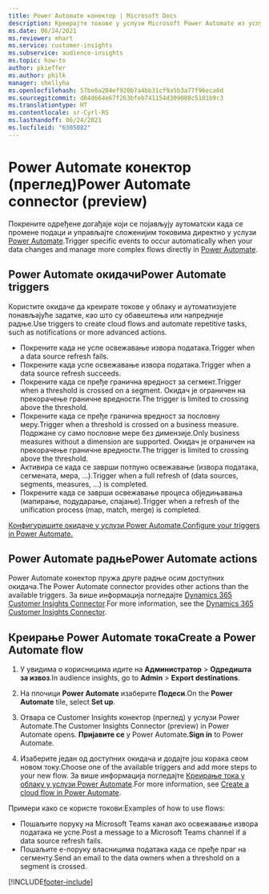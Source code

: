 ```yaml
---
title: Power Automate конектор | Microsoft Docs
description: Креирајте токове у услузи Microsoft Power Automate из услуге Dynamics 365 Customer Insights.
ms.date: 06/24/2021
ms.reviewer: mhart
ms.service: customer-insights
ms.subservice: audience-insights
ms.topic: how-to
author: pkieffer
ms.author: philk
manager: shellyha
ms.openlocfilehash: 57be0a204ef920b7a4bb31cf9a5b3a77f96eca0d
ms.sourcegitcommit: d84d664e67f263bfeb741154d309088c5101b9c3
ms.translationtype: HT
ms.contentlocale: sr-Cyrl-RS
ms.lasthandoff: 06/24/2021
ms.locfileid: "6305082"
---
```

# <a name="power-automate-connector-preview"></a><span data-ttu-id="ee087-103">Power Automate конектор (преглед)</span><span class="sxs-lookup"><span data-stu-id="ee087-103">Power Automate connector (preview)</span></span>

<span data-ttu-id="ee087-104">Покрените одређене догађаје који се појављују аутоматски када се промене подаци и управљајте сложенијим токовима директно у услузи [Power Automate](https://flow.microsoft.com/).</span><span class="sxs-lookup"><span data-stu-id="ee087-104">Trigger specific events to occur automatically when your data changes and manage more complex flows directly in [Power Automate](https://flow.microsoft.com/).</span></span>

## <a name="power-automate-triggers"></a><span data-ttu-id="ee087-105">Power Automate окидачи</span><span class="sxs-lookup"><span data-stu-id="ee087-105">Power Automate triggers</span></span>

<span data-ttu-id="ee087-106">Користите окидаче да креирате токове у облаку и аутоматизујете понављајуће задатке, као што су обавештења или напредније радње.</span><span class="sxs-lookup"><span data-stu-id="ee087-106">Use triggers to create cloud flows and automate repetitive tasks, such as notifications or more advanced actions.</span></span> 

- <span data-ttu-id="ee087-107">Покрените када не успе освежавање извора података.</span><span class="sxs-lookup"><span data-stu-id="ee087-107">Trigger when a data source refresh fails.</span></span> 
- <span data-ttu-id="ee087-108">Покрените када успе освежавање извора података.</span><span class="sxs-lookup"><span data-stu-id="ee087-108">Trigger when a data source refresh succeeds.</span></span>
- <span data-ttu-id="ee087-109">Покрените када се пређе гранична вредност за сегмент.</span><span class="sxs-lookup"><span data-stu-id="ee087-109">Trigger when a threshold is crossed on a segment.</span></span> <span data-ttu-id="ee087-110">Окидач је ограничен на прекорачење граничне вредности.</span><span class="sxs-lookup"><span data-stu-id="ee087-110">The trigger is limited to crossing above the threshold.</span></span>
- <span data-ttu-id="ee087-111">Покрените када се пређе гранична вредност за пословну меру.</span><span class="sxs-lookup"><span data-stu-id="ee087-111">Trigger when a threshold is crossed on a business measure.</span></span> <span data-ttu-id="ee087-112">Подржане су само пословне мере без димензије.</span><span class="sxs-lookup"><span data-stu-id="ee087-112">Only business measures without a dimension are supported.</span></span> <span data-ttu-id="ee087-113">Окидач је ограничен на прекорачење граничне вредности.</span><span class="sxs-lookup"><span data-stu-id="ee087-113">The trigger is limited to crossing above the threshold.</span></span>
- <span data-ttu-id="ee087-114">Активира се када се заврши потпуно освежавање (извора података, сегмената, мера, ...).</span><span class="sxs-lookup"><span data-stu-id="ee087-114">Trigger when a full refresh of (data sources, segments, measures, ...) is completed.</span></span>
- <span data-ttu-id="ee087-115">Покрените када се заврши освежавање процеса обједињавања (мапирање, подударање, спајање).</span><span class="sxs-lookup"><span data-stu-id="ee087-115">Trigger when a refresh of the unification process (map, match, merge) is completed.</span></span>

[<span data-ttu-id="ee087-116">Конфигуришите окидаче у услузи Power Automate.</span><span class="sxs-lookup"><span data-stu-id="ee087-116">Configure your triggers in Power Automate.</span></span>](https://flow.microsoft.com/connectors/shared_customerinsights/dynamics-365-customer-insights-connector/)

## <a name="power-automate-actions"></a><span data-ttu-id="ee087-117">Power Automate радње</span><span class="sxs-lookup"><span data-stu-id="ee087-117">Power Automate actions</span></span>

<span data-ttu-id="ee087-118">Power Automate конектор пружа друге радње осим доступних окидача.</span><span class="sxs-lookup"><span data-stu-id="ee087-118">The Power Automate connector provides other actions than the available triggers.</span></span> <span data-ttu-id="ee087-119">За више информација погледајте [Dynamics 365 Customer Insights Connector](/connectors/customerinsights/).</span><span class="sxs-lookup"><span data-stu-id="ee087-119">For more information, see the [Dynamics 365 Customer Insights Connector](/connectors/customerinsights/).</span></span>

## <a name="create-a-power-automate-flow"></a><span data-ttu-id="ee087-120">Креирање Power Automate тока</span><span class="sxs-lookup"><span data-stu-id="ee087-120">Create a Power Automate flow</span></span>

1. <span data-ttu-id="ee087-121">У увидима о корисницима идите на **Администратор** > **Одредишта за извоз**.</span><span class="sxs-lookup"><span data-stu-id="ee087-121">In audience insights, go to **Admin** > **Export destinations**.</span></span>

1. <span data-ttu-id="ee087-122">На плочици **Power Automate** изаберите **Подеси**.</span><span class="sxs-lookup"><span data-stu-id="ee087-122">On the **Power Automate** tile, select **Set up**.</span></span>

1. <span data-ttu-id="ee087-123">Отвара се Customer Insights конектор (преглед) у услузи Power Automate.</span><span class="sxs-lookup"><span data-stu-id="ee087-123">The Customer Insights Connector (preview) in Power Automate opens.</span></span> <span data-ttu-id="ee087-124">**Пријавите се** у Power Automate.</span><span class="sxs-lookup"><span data-stu-id="ee087-124">**Sign in** to Power Automate.</span></span>

1. <span data-ttu-id="ee087-125">Изаберите један од доступних окидача и додајте још корака свом новом току.</span><span class="sxs-lookup"><span data-stu-id="ee087-125">Choose one of the available triggers and add more steps to your new flow.</span></span> <span data-ttu-id="ee087-126">За више информација погледајте [Креирање тока у облаку у услузи Power Automate](/power-automate/get-started-logic-flow).</span><span class="sxs-lookup"><span data-stu-id="ee087-126">For more information, see [Create a cloud flow in Power Automate](/power-automate/get-started-logic-flow).</span></span>

<span data-ttu-id="ee087-127">Примери како се користе токови:</span><span class="sxs-lookup"><span data-stu-id="ee087-127">Examples of how to use flows:</span></span> 
- <span data-ttu-id="ee087-128">Пошаљите поруку на Microsoft Teams канал ако освежавање извора података не успе.</span><span class="sxs-lookup"><span data-stu-id="ee087-128">Post a message to a Microsoft Teams channel if a data source refresh fails.</span></span> 
- <span data-ttu-id="ee087-129">Пошаљите е-поруку власницима података када се пређе праг на сегменту.</span><span class="sxs-lookup"><span data-stu-id="ee087-129">Send an email to the data owners when a threshold on a segment is crossed.</span></span>



[!INCLUDE[footer-include](../includes/footer-banner.md)]
